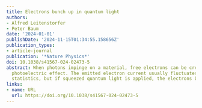 ```yaml
---
title: Electrons bunch up in quantum light
authors:
- Alfred Leitenstorfer
- Peter Baum
date: '2024-01-01'
publishDate: '2024-11-15T01:34:55.158656Z'
publication_types:
- article-journal
publication: '*Nature Physics*'
doi: 10.1038/s41567-024-02473-5
abstract: When photons impinge on a material, free electrons can be created by the
  photoelectric effect. The emitted electron current usually fluctuates with Poisson
  statistics, but if squeezed quantum light is applied, the electrons bunch up.
links:
- name: URL
  url: https://doi.org/10.1038/s41567-024-02473-5
---
```

